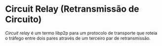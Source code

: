 # Circuit Relay (Retransmissão de Circuito)

_Circuit relay_ é um termo libp2p para um protocolo de transporte que roteia o tráfego entre dois pares através de um terceiro par de retransmissão.
